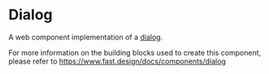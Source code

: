 # Dialog
A web component implementation of a [dialog](https://w3c.github.io/aria-practices/#dialog_modal).

For more information on the building blocks used to create this component, please refer to https://www.fast.design/docs/components/dialog